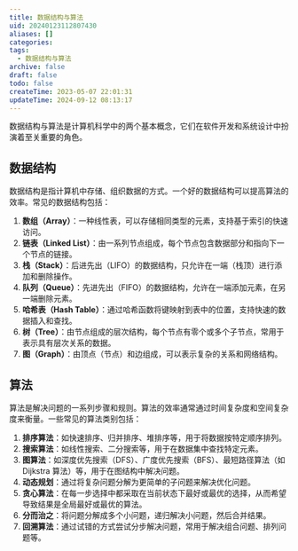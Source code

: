 ```yaml
---
title: 数据结构与算法
uid: 20240123112807430
aliases: []
categories: 
tags:
  - 数据结构与算法
archive: false
draft: false
todo: false
createTime: 2023-05-07 22:01:31
updateTime: 2024-09-12 08:13:17
---
```


数据结构与算法是计算机科学中的两个基本概念，它们在软件开发和系统设计中扮演着至关重要的角色。

## 数据结构

数据结构是指计算机中存储、组织数据的方式。一个好的数据结构可以提高算法的效率。常见的数据结构包括：

1. **数组（Array）**：一种线性表，可以存储相同类型的元素，支持基于索引的快速访问。
2. **链表（Linked List）**：由一系列节点组成，每个节点包含数据部分和指向下一个节点的链接。
3. **栈（Stack）**：后进先出（LIFO）的数据结构，只允许在一端（栈顶）进行添加和删除操作。
4. **队列（Queue）**：先进先出（FIFO）的数据结构，允许在一端添加元素，在另一端删除元素。
5. **哈希表（Hash Table）**：通过哈希函数将键映射到表中的位置，支持快速的数据插入和查找。
6. **树（Tree）**：由节点组成的层次结构，每个节点有零个或多个子节点，常用于表示具有层次关系的数据。
7. **图（Graph）**：由顶点（节点）和边组成，可以表示复杂的关系和网络结构。

## 算法

算法是解决问题的一系列步骤和规则。算法的效率通常通过时间复杂度和空间复杂度来衡量。一些常见的算法类别包括：

1. **排序算法**：如快速排序、归并排序、堆排序等，用于将数据按特定顺序排列。
2. **搜索算法**：如线性搜索、二分搜索等，用于在数据集中查找特定元素。
3. **图算法**：如深度优先搜索（DFS）、广度优先搜索（BFS）、最短路径算法（如 Dijkstra 算法）等，用于在图结构中解决问题。
4. **动态规划**：通过将复杂问题分解为更简单的子问题来解决优化问题。
5. **贪心算法**：在每一步选择中都采取在当前状态下最好或最优的选择，从而希望导致结果是全局最好或最优的算法。
6. **分而治之**：将问题分解成多个小问题，递归解决小问题，然后合并结果。
7. **回溯算法**：通过试错的方式尝试分步解决问题，常用于解决组合问题、排列问题等。
